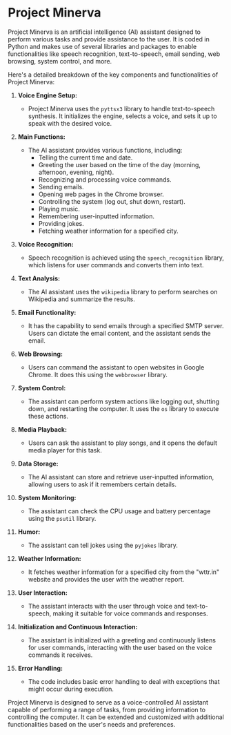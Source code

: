 # Project Minerva

Project Minerva is an artificial intelligence (AI) assistant designed to perform various tasks and provide assistance to the user. It is coded in Python and makes use of several libraries and packages to enable functionalities like speech recognition, text-to-speech, email sending, web browsing, system control, and more.

Here's a detailed breakdown of the key components and functionalities of Project Minerva:

1. **Voice Engine Setup:**
   - Project Minerva uses the `pyttsx3` library to handle text-to-speech synthesis. It initializes the engine, selects a voice, and sets it up to speak with the desired voice.

2. **Main Functions:**
   - The AI assistant provides various functions, including:
     - Telling the current time and date.
     - Greeting the user based on the time of the day (morning, afternoon, evening, night).
     - Recognizing and processing voice commands.
     - Sending emails.
     - Opening web pages in the Chrome browser.
     - Controlling the system (log out, shut down, restart).
     - Playing music.
     - Remembering user-inputted information.
     - Providing jokes.
     - Fetching weather information for a specified city.

3. **Voice Recognition:**
   - Speech recognition is achieved using the `speech_recognition` library, which listens for user commands and converts them into text.

4. **Text Analysis:**
   - The AI assistant uses the `wikipedia` library to perform searches on Wikipedia and summarize the results.

5. **Email Functionality:**
   - It has the capability to send emails through a specified SMTP server. Users can dictate the email content, and the assistant sends the email.

6. **Web Browsing:**
   - Users can command the assistant to open websites in Google Chrome. It does this using the `webbrowser` library.

7. **System Control:**
   - The assistant can perform system actions like logging out, shutting down, and restarting the computer. It uses the `os` library to execute these actions.

8. **Media Playback:**
   - Users can ask the assistant to play songs, and it opens the default media player for this task.

9. **Data Storage:**
   - The AI assistant can store and retrieve user-inputted information, allowing users to ask if it remembers certain details.

10. **System Monitoring:**
    - The assistant can check the CPU usage and battery percentage using the `psutil` library.

11. **Humor:**
    - The assistant can tell jokes using the `pyjokes` library.

12. **Weather Information:**
    - It fetches weather information for a specified city from the "wttr.in" website and provides the user with the weather report.

13. **User Interaction:**
    - The assistant interacts with the user through voice and text-to-speech, making it suitable for voice commands and responses.

14. **Initialization and Continuous Interaction:**
    - The assistant is initialized with a greeting and continuously listens for user commands, interacting with the user based on the voice commands it receives.

15. **Error Handling:**
    - The code includes basic error handling to deal with exceptions that might occur during execution.

Project Minerva is designed to serve as a voice-controlled AI assistant capable of performing a range of tasks, from providing information to controlling the computer. It can be extended and customized with additional functionalities based on the user's needs and preferences.

